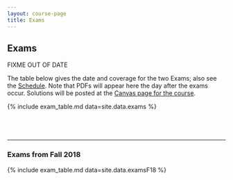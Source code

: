 ```yaml
---
layout: course-page
title: Exams
---
```


## Exams

FIXME OUT OF DATE

The table below gives the date and coverage for the two Exams; also see the [Schedule](assets/general/F22/schedule.pdf).  Note that PDFs will appear here the day after the exams occur.  Solutions will be posted at the [Canvas page for the course](https://canvas.alaska.edu/courses/9948).

{% include exam_table.md  data=site.data.exams %}

<div style="padding-bottom: 40px"></div>

---
### Exams from Fall 2018

{% include exam_table.md  data=site.data.examsF18 %}
